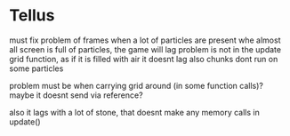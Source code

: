 # Tellus

must fix problem of frames when a lot of particles are present
whe almost all screen is full of particles, the game will lag
problem is not in the update grid function, as if it is filled with air it doesnt lag
also chunks dont run on some particles

problem must be when carrying grid around (in some function calls)? maybe it doesnt send via reference?

also it lags with a lot of stone, that doesnt make any memory calls in update()
